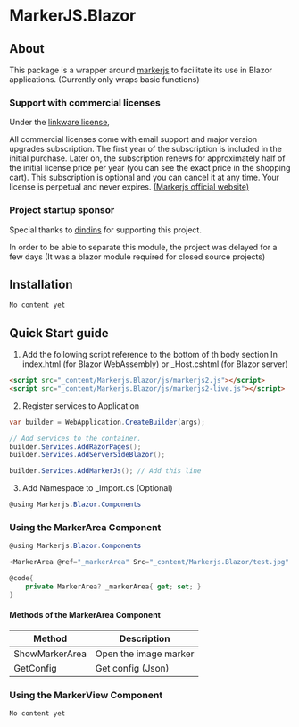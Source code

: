 # MarkerJS.Blazor

## About

This package is a wrapper around [markerjs](https://github.com/ailon/markerjs2) to facilitate its use in Blazor applications.
(Currently only wraps basic functions)

### Support with commercial licenses

Under the [linkware license](https://github.com/ailon/markerjs2/blob/master/LICENSE),

All commercial licenses come with email support and major version upgrades subscription. The first year of the subscription is included in the initial purchase. Later on, the subscription renews for approximately half of the initial license price per year (you can see the exact price in the shopping cart). This subscription is optional and you can cancel it at any time. Your license is perpetual and never expires. [(Markerjs official website)](https://markerjs.com/buy)

### Project startup sponsor

Special thanks to [dindins](https://github.com/dindins) for supporting this project.

In order to be able to separate this module, the project was delayed for a few days
 (It was a blazor module required for closed source projects)
 

## Installation

```bash
No content yet
```

## Quick Start guide

1. Add the following script reference to the bottom of th body section 
In index.html (for Blazor WebAssembly) or _Host.cshtml (for Blazor server)

```html
<script src="_content/Markerjs.Blazor/js/markerjs2.js"></script>
<script src="_content/Markerjs.Blazor/js/markerjs2-live.js"></script>
```

2. Register services to Application

```C#
var builder = WebApplication.CreateBuilder(args);

// Add services to the container.
builder.Services.AddRazorPages();
builder.Services.AddServerSideBlazor();

builder.Services.AddMarkerJs(); // Add this line
```

3. Add Namespace to _Import.cs (Optional)

```C#
@using Markerjs.Blazor.Components
```

### Using the MarkerArea Component

```C#
@using Markerjs.Blazor.Components

<MarkerArea @ref="_markerArea" Src="_content/Markerjs.Blazor/test.jpg" Class="img-fluid" Style="max-width:50%;" JsonText="@JsonText"/>

@code{
    private MarkerArea? _markerArea{ get; set; }
}
```

#### Methods of the MarkerArea Component

|Method|Description|
|---|---|
|ShowMarkerArea|Open the image marker|
|GetConfig|Get config (Json)|

### Using the MarkerView Component

```bash
No content yet
```
